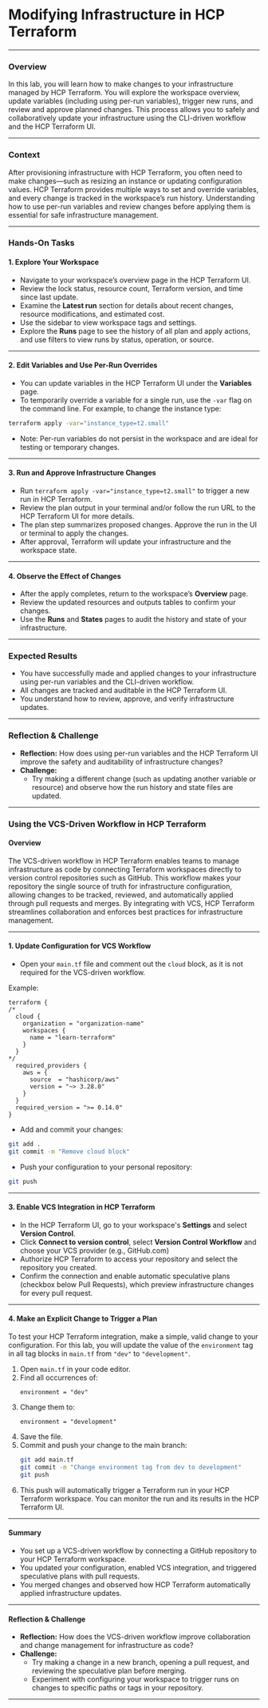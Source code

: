 # Modifying Infrastructure in HCP Terraform

---

### Overview

In this lab, you will learn how to make changes to your infrastructure managed by HCP Terraform. You will explore the workspace overview, update variables (including using per-run variables), trigger new runs, and review and approve planned changes. This process allows you to safely and collaboratively update your infrastructure using the CLI-driven workflow and the HCP Terraform UI.

---

### Context

After provisioning infrastructure with HCP Terraform, you often need to make changes—such as resizing an instance or updating configuration values. HCP Terraform provides multiple ways to set and override variables, and every change is tracked in the workspace’s run history. Understanding how to use per-run variables and review changes before applying them is essential for safe infrastructure management.

---

### Hands-On Tasks

#### 1. Explore Your Workspace

- Navigate to your workspace’s overview page in the HCP Terraform UI.
- Review the lock status, resource count, Terraform version, and time since last update.
- Examine the **Latest run** section for details about recent changes, resource modifications, and estimated cost.
- Use the sidebar to view workspace tags and settings.
- Explore the **Runs** page to see the history of all plan and apply actions, and use filters to view runs by status, operation, or source.

---

#### 2. Edit Variables and Use Per-Run Overrides

- You can update variables in the HCP Terraform UI under the **Variables** page.
- To temporarily override a variable for a single run, use the `-var` flag on the command line. For example, to change the instance type:

```sh
terraform apply -var="instance_type=t2.small"
```

- Note: Per-run variables do not persist in the workspace and are ideal for testing or temporary changes.

---

#### 3. Run and Approve Infrastructure Changes

- Run `terraform apply -var="instance_type=t2.small"` to trigger a new run in HCP Terraform.
- Review the plan output in your terminal and/or follow the run URL to the HCP Terraform UI for more details.
- The plan step summarizes proposed changes. Approve the run in the UI or terminal to apply the changes.
- After approval, Terraform will update your infrastructure and the workspace state.

---

#### 4. Observe the Effect of Changes

- After the apply completes, return to the workspace’s **Overview** page.
- Review the updated resources and outputs tables to confirm your changes.
- Use the **Runs** and **States** pages to audit the history and state of your infrastructure.

---

### Expected Results

- You have successfully made and applied changes to your infrastructure using per-run variables and the CLI-driven workflow.
- All changes are tracked and auditable in the HCP Terraform UI.
- You understand how to review, approve, and verify infrastructure updates.

---

### Reflection & Challenge

- **Reflection:** How does using per-run variables and the HCP Terraform UI improve the safety and auditability of infrastructure changes?
- **Challenge:**
  - Try making a different change (such as updating another variable or resource) and observe how the run history and state files are updated.

---

### Using the VCS-Driven Workflow in HCP Terraform

#### Overview

The VCS-driven workflow in HCP Terraform enables teams to manage infrastructure as code by connecting Terraform workspaces directly to version control repositories such as GitHub. This workflow makes your repository the single source of truth for infrastructure configuration, allowing changes to be tracked, reviewed, and automatically applied through pull requests and merges. By integrating with VCS, HCP Terraform streamlines collaboration and enforces best practices for infrastructure management.

---

#### 1. Update Configuration for VCS Workflow

- Open your `main.tf` file and comment out the `cloud` block, as it is not required for the VCS-driven workflow.

Example:

```hcl
terraform {
/*
  cloud {
    organization = "organization-name"
    workspaces {
      name = "learn-terraform"
    }
  }
*/
  required_providers {
    aws = {
      source  = "hashicorp/aws"
      version = "~> 3.28.0"
    }
  }
  required_version = ">= 0.14.0"
}
```

- Add and commit your changes:

```sh
git add .
git commit -m "Remove cloud block"
```

- Push your configuration to your personal repository:

```sh
git push
```

---

#### 3. Enable VCS Integration in HCP Terraform

- In the HCP Terraform UI, go to your workspace's **Settings** and select **Version Control**.
- Click **Connect to version control**, select **Version Control Workflow** and choose your VCS provider (e.g., GitHub.com)
- Authorize HCP Terraform to access your repository and select the repository you created.
- Confirm the connection and enable automatic speculative plans (checkbox below Pull Requests), which preview infrastructure changes for every pull request.

---

#### 4. Make an Explicit Change to Trigger a Plan

To test your HCP Terraform integration, make a simple, valid change to your configuration. For this lab, you will update the value of the `environment` tag in all tag blocks in `main.tf` from `"dev"` to `"development"`.

1. Open `main.tf` in your code editor.
2. Find all occurrences of:
   ```hcl
   environment = "dev"
   ```
3. Change them to:
   ```hcl
   environment = "development"
   ```
4. Save the file.
5. Commit and push your change to the main branch:
   ```sh
   git add main.tf
   git commit -m "Change environment tag from dev to development"
   git push
   ```
6. This push will automatically trigger a Terraform run in your HCP Terraform workspace. You can monitor the run and its results in the HCP Terraform UI.

---

#### Summary

- You set up a VCS-driven workflow by connecting a GitHub repository to your HCP Terraform workspace.
- You updated your configuration, enabled VCS integration, and triggered speculative plans with pull requests.
- You merged changes and observed how HCP Terraform automatically applied infrastructure updates.

---

#### Reflection & Challenge

- **Reflection:** How does the VCS-driven workflow improve collaboration and change management for infrastructure as code?
- **Challenge:**
  - Try making a change in a new branch, opening a pull request, and reviewing the speculative plan before merging.
  - Experiment with configuring your workspace to trigger runs on changes to specific paths or tags in your repository.

---